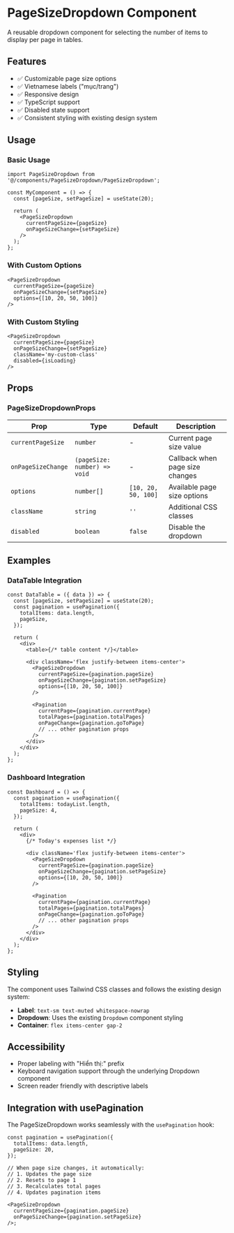 # PageSizeDropdown Component

A reusable dropdown component for selecting the number of items to display per page in tables.

## Features

- ✅ Customizable page size options
- ✅ Vietnamese labels ("mục/trang")
- ✅ Responsive design
- ✅ TypeScript support
- ✅ Disabled state support
- ✅ Consistent styling with existing design system

## Usage

### Basic Usage

```tsx
import PageSizeDropdown from '@/components/PageSizeDropdown/PageSizeDropdown';

const MyComponent = () => {
  const [pageSize, setPageSize] = useState(20);

  return (
    <PageSizeDropdown
      currentPageSize={pageSize}
      onPageSizeChange={setPageSize}
    />
  );
};
```

### With Custom Options

```tsx
<PageSizeDropdown
  currentPageSize={pageSize}
  onPageSizeChange={setPageSize}
  options={[10, 20, 50, 100]}
/>
```

### With Custom Styling

```tsx
<PageSizeDropdown
  currentPageSize={pageSize}
  onPageSizeChange={setPageSize}
  className='my-custom-class'
  disabled={isLoading}
/>
```

## Props

### PageSizeDropdownProps

| Prop               | Type                         | Default             | Description                     |
| ------------------ | ---------------------------- | ------------------- | ------------------------------- |
| `currentPageSize`  | `number`                     | -                   | Current page size value         |
| `onPageSizeChange` | `(pageSize: number) => void` | -                   | Callback when page size changes |
| `options`          | `number[]`                   | `[10, 20, 50, 100]` | Available page size options     |
| `className`        | `string`                     | `''`                | Additional CSS classes          |
| `disabled`         | `boolean`                    | `false`             | Disable the dropdown            |

## Examples

### DataTable Integration

```tsx
const DataTable = ({ data }) => {
  const [pageSize, setPageSize] = useState(20);
  const pagination = usePagination({
    totalItems: data.length,
    pageSize,
  });

  return (
    <div>
      <table>{/* table content */}</table>

      <div className='flex justify-between items-center'>
        <PageSizeDropdown
          currentPageSize={pagination.pageSize}
          onPageSizeChange={pagination.setPageSize}
          options={[10, 20, 50, 100]}
        />

        <Pagination
          currentPage={pagination.currentPage}
          totalPages={pagination.totalPages}
          onPageChange={pagination.goToPage}
          // ... other pagination props
        />
      </div>
    </div>
  );
};
```

### Dashboard Integration

```tsx
const Dashboard = () => {
  const pagination = usePagination({
    totalItems: todayList.length,
    pageSize: 4,
  });

  return (
    <div>
      {/* Today's expenses list */}

      <div className='flex justify-between items-center'>
        <PageSizeDropdown
          currentPageSize={pagination.pageSize}
          onPageSizeChange={pagination.setPageSize}
          options={[10, 20, 50, 100]}
        />

        <Pagination
          currentPage={pagination.currentPage}
          totalPages={pagination.totalPages}
          onPageChange={pagination.goToPage}
          // ... other pagination props
        />
      </div>
    </div>
  );
};
```

## Styling

The component uses Tailwind CSS classes and follows the existing design system:

- **Label**: `text-sm text-muted whitespace-nowrap`
- **Dropdown**: Uses the existing `Dropdown` component styling
- **Container**: `flex items-center gap-2`

## Accessibility

- Proper labeling with "Hiển thị:" prefix
- Keyboard navigation support through the underlying Dropdown component
- Screen reader friendly with descriptive labels

## Integration with usePagination

The PageSizeDropdown works seamlessly with the `usePagination` hook:

```tsx
const pagination = usePagination({
  totalItems: data.length,
  pageSize: 20,
});

// When page size changes, it automatically:
// 1. Updates the page size
// 2. Resets to page 1
// 3. Recalculates total pages
// 4. Updates pagination items

<PageSizeDropdown
  currentPageSize={pagination.pageSize}
  onPageSizeChange={pagination.setPageSize}
/>;
```
